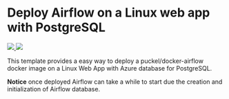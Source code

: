 # Deploy Airflow on a Linux web app with PostgreSQL

<a href="https://portal.azure.com/#create/Microsoft.Template/uri/https%3A%2F%2Fraw.githubusercontent.com%2Fsavjani%2Fazure-quickstart-templates%2Fmaster%2F101-webapp-linux-airflow-postgresql%2Fazuredeploy.json" target="_blank">
  <img src="http://azuredeploy.net/deploybutton.png"/>
</a>
<a href="http://armviz.io/#/?load=https%3A%2F%2Fraw.githubusercontent.com%2Fsavjani%2Fazure-quickstart-templates%2Fmaster%2F101-webapp-linux-airflow-postgresql%2Fazuredeploy.json" target="_blank">
  <img src="http://armviz.io/visualizebutton.png"/>
</a> 

This template provides a easy way to deploy a puckel/docker-airflow docker image on a Linux Web App with Azure database for PostgreSQL.

**Notice** once deployed Airflow can take a while to start due the creation and initialization of Airflow database.
